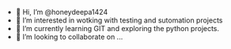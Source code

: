 - 👋 Hi, I’m @honeydeepa1424
- 👀 I’m interested in wotking with testing and sutomation projects
- 🌱 I’m currently learning GIT and exploring the python projects.
- 💞️ I’m looking to collaborate on ...
  

<!---
honeydeepa1424/honeydeepa1424 is a ✨ special ✨ repository because its `README.md` (this file) appears on your GitHub profile.
You can click the Preview link to take a look at your changes.
--->
